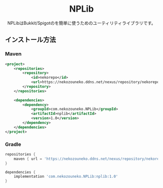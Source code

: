 <h1 align="center">NPLib</h1>
<p align="center">NPLibはBukkit/Spigotのを簡単に使うためのユーティリティライブラリです。</p>

## インストール方法
### Maven
```xml
<project>
    <repositories>
        <repository>
            <id>nekorepo</id>
            <url>https://nekozouneko.ddns.net/nexus/repository/nekorepo/</url>
        </repository>
    </repositories>
    
    <dependencies>
        <dependency>
            <groupId>com.nekozouneko.NPLib</groupId>
            <artifactId>nplib</artifactId>
            <version>1.0</version>
        </dependency>
    </dependencies>
</project>
```
### Gradle
```groovy
repositories {
    maven { url = 'https://nekozouneko.ddns.net/nexus/repository/nekorepo/' }
}

dependencies {
    implementation 'com.nekozouneko.NPLib:nplib:1.0'
}
```
